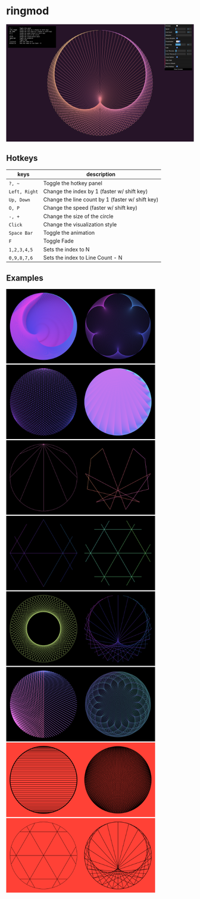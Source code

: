 
# ringmod

[![screenshot](/screenshots/main.png)](https://surjikal.github.io/ringmod)

## Hotkeys

| keys          | description                                       |
| ------------- | ------------------------------------------------- |
| `?, ~`        | Toggle the hotkey panel                           |
| `Left, Right` | Change the index by 1 (faster w/ shift key)       |
| `Up, Down`    | Change the line count by 1 (faster w/ shift key)  |
| `O, P`        | Change the speed (faster w/ shift key)            |
| `-, +`        | Change the size of the circle                     |
| `Click`       | Change the visualization style                    |
| `Space Bar`   | Toggle the animation                              |
| `F`           | Toggle Fade                                       |
| `1,2,3,4,5`   | Sets the index to N                               |
| `0,9,8,7,6`   | Sets the index to Line Count - N                  |

## Examples

<img src="/screenshots/a.png"  width="200"><img src="/screenshots/b.png"  width="200"><img src="/screenshots/c.png"  width="200"><img src="/screenshots/15.png" width="200"><img src="/screenshots/d.png"  width="200"><img src="/screenshots/10.png" width="200"><img src="/screenshots/3.png"  width="200"><img src="/screenshots/16.png" width="200"><img src="/screenshots/2.png"  width="200"><img src="/screenshots/5.png"  width="200"><img src="/screenshots/7.png"  width="200"><img src="/screenshots/12.png" width="200"><img src="/screenshots/1.png"  width="200"><img src="/screenshots/9.png"  width="200"><img src="/screenshots/17.png" width="200"><img src="/screenshots/18.png" width="200">
